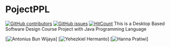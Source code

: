 # PojectPPL
[![GitHub contributors](https://img.shields.io/github/issues/NoraNekoIT/PojectPPL)](https://github.com/noranekoit/ProjectPPL/graphs/contributors) 
[![GitHub issues](https://img.shields.io/github/issues/NoraNekoIT/PojectPPL)](https://github.com/NoraNekoIT/PojectPPL/issues)
[![HitCount](https://views.whatilearened.today/views/github/noranekoit/ProjectPPL.svg)](https://github.com/noranekoit/ProjectPPL)
This is a Desktop Based Software Design Course Project with Java Programming Language 


[![Antonius Bun Wijaya](https://img.shields.io/badge/Antonius%20Bun%20Wijaya-Github-blue)]
[![Yehezkiel Hermanto](https://img.shields.io/badge/Yehezkiel%20Hermanto-Github-blue)]
[![Hanna Pratiwi](https://img.shields.io/badge/Hanna%20Pratiwi-Github-blue)]
